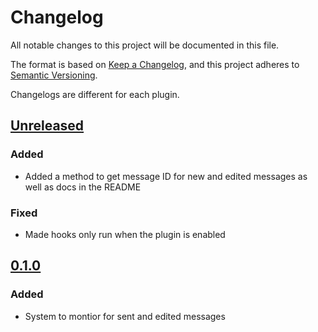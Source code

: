 # Changelog

All notable changes to this project will be documented in this file.

The format is based on [Keep a Changelog](https://keepachangelog.com/en/1.0.0/),
and this project adheres to [Semantic Versioning](https://semver.org/spec/v2.0.0.html).

Changelogs are different for each plugin.

## [Unreleased]

### Added

- Added a method to get message ID for new and edited messages as well as docs in the README

### Fixed

- Made hooks only run when the plugin is enabled

## [0.1.0]

### Added

- System to montior for sent and edited messages

[unreleased]: https://github.com/MysteryBlokHed/BetterDiscordPlugins/tree/msghook-v0.2.0/plugins/MsgHook
[0.1.0]: https://github.com/MysteryBlokHed/BetterDiscordPlugins/tree/d263ac59add67733058cba1c4f267ee485d886ac/plugins/MsgHook
